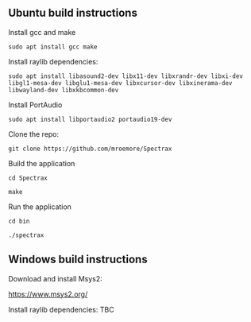## Ubuntu build instructions

Install gcc and make

``sudo apt install gcc make``

Install raylib dependencies:

``sudo apt install libasound2-dev libx11-dev libxrandr-dev libxi-dev libgl1-mesa-dev libglu1-mesa-dev libxcursor-dev libxinerama-dev libwayland-dev libxkbcommon-dev``

Install PortAudio

``sudo apt install libportaudio2 portaudio19-dev``

Clone the repo:

``git clone https://github.com/mroemore/Spectrax``

Build the application

``cd Spectrax``

``make``

Run the application

``cd bin``

``./spectrax``

## Windows build instructions

Download and install Msys2:

https://www.msys2.org/

Install raylib dependencies:
TBC
